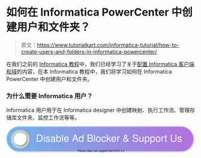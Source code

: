 # 如何在 Informatica PowerCenter 中创建用户和文件夹？

> 原文：<https://www.tutorialkart.com/informatica-tutorial/how-to-create-users-and-folders-in-informatica-powercenter/>

在我们之前的 [Informatica 教程](https://www.tutorialkart.com/informatica-tutorial/)中，我们已经学习了关于[配置 Informatica 客户端和域](https://www.tutorialkart.com/configuring-informatica-client-and-domain/)的内容，在本 Informatica 教程中，我们将学习如何在 Informatica PowerCenter 中创建用户和文件夹。

### 为什么需要 Informatica 用户？

Informatica 用户用于在 Informatica designer 中创建映射、执行工作流、管理存储库文件夹、监控工作流等等。

[![](img/925da31b32d6bc3827932f6c8afb11bb.png)](https://www.tutorialkart.com/)